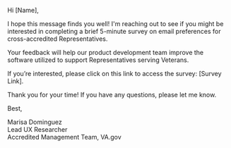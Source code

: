 Hi \[Name],

I hope this message finds you well! I'm reaching out to see if you might be interested in completing a brief 5-minute survey on email preferences for cross-accredited Representatives.

Your feedback will help our product development team improve the software utilized to support Representatives serving Veterans.

If you’re interested, please click on this link to access the survey: \[Survey Link].

Thank you for your time! If you have any questions, please let me know.

Best,

Marisa Dominguez\
Lead UX Researcher\
Accredited Management Team, VA.gov
